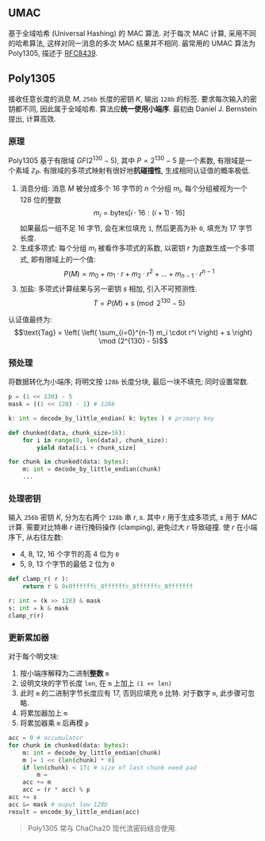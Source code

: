 ## UMAC 

基于全域哈希 (Universal Hashing) 的 MAC 算法. 对于每次 MAC 计算, 采用不同的哈希算法, 这样对同一消息的多次 MAC 结果并不相同. 最常用的 UMAC 算法为 Poly1305, 描述于 [RFC8439](https://datatracker.ietf.org/doc/html/rfc8439).

## Poly1305

接收任意长度的消息 $M$, `256b` 长度的密钥 $K$, 输出 `128b` 的标签. 要求每次输入的密钥都不同, 因此属于全域哈希. 算法应**统一使用小端序**. 最初由 Daniel J. Bernstein 提出, 计算高效.

### 原理

Poly1305 基于有限域 $GF(2^{130} - 5)$, 其中 ${} P=2^{130}-5$ 是一个素数, 有限域是一个素域 $\mathbb{Z}_{P}$. 有限域的多项式映射有很好地**抗碰撞性**, 生成相同认证值的概率极低.

1. 消息分组: 消息 $M$ 被分成多个 16 字节的 $n$ 个分组 $m_i$, 每个分组被视为一个 128 位的整数 $$m_i = \text{bytes}[i \cdot 16 : (i+1) \cdot 16]$$ 如果最后一组不足 16 字节, 会在末位填充 `1`, 然后更高为补 `0`, 填充为 17 字节长度.
2. 生成多项式: 每个分组 $m_i$ 被看作多项式的系数, 以密钥 $r$ 为底数生成一个多项式, 即有限域上的一个值: $$P(M) = m_0 + m_1 \cdot r + m_2 \cdot r^2 + \dots + m_{n-1} \cdot r^{n-1}$$
3. 加盐: 多项式计算结果与另一密钥 $s$ 相加, 引入不可预测性. $$T = P(M) + s\pmod{2^{130}-5}$$

认证值最终为: $$\text{Tag} = \left( \left( \sum_{i=0}^{n-1} m_i \cdot r^i \right) + s \right) \mod (2^{130} - 5)$$

### 预处理

将数据转化为小端序; 将明文按 `128b` 长度分块, 最后一块不填充; 同时设置常数.

```python
p = (1 << 130) - 5
mask = ((1 << 128) - 1) # 128b

k: int = decode_by_little_endian( k: bytes ) # primary key

def chunked(data, chunk_size=16):
	for i in range(0, len(data), chunk_size):
		yield data[i:i + chunk_size]

for chunk in chunked(data: bytes):
	m: int = decode_by_little_endian(chunk)
	...
```

### 处理密钥

输入 `256b` 密钥 $K$, 分为左右两个 `128b` 串 $r, s$. 其中 $r$ 用于生成多项式, $s$ 用于 MAC 计算. 需要对比特串 $r$ 进行掩码操作 (clamping), 避免过大 $r$ 导致碰撞. 使 $r$ 在小端序下, 从右往左数:
- 4, 8, 12, 16 个字节的高 4 位为 `0`
- 5, 9, 13 个字节的最低 2 位为 `0`

```python
def clamp_r( r ):
	return r & 0x0ffffffc_0ffffffc_0ffffffc_0fffffff

r: int = (k >> 128) & mask
s: int = k & mask
clamp_r(r)
```

### 更新累加器

对于每个明文块:
1. 按小端序解释为二进制**整数** `m`
2. 设明文块的字节长度 `len`, 在 `m` 上加上 `(1 << len)`
3. 此时 `m` 的二进制字节长度应有 17, 否则应填充 `0` 比特. 对于数字 `m`, 此步骤可忽略.
7. 将累加器加上 `m`
8. 将累加器乘 `m` 后再模 `p`

```python
acc = 0 # accumulator
for chunk in chunked(data: bytes):
	m: int = decode_by_little_endian(chunk)
	m |= 1 << (len(chunk) * 8)
	if len(chunk) < 17: # size of last chunk need pad
		m = 
	acc += m
	acc = (r * acc) % p
acc += s
acc &= mask # ouput low 128b
result = encode_by_little_endian(acc)
```


> Poly1305 常与 ChaCha20 现代流密码结合使用. 